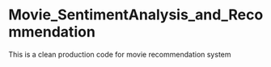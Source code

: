 # Movie_SentimentAnalysis_and_Recommendation
This is a clean production code for movie recommendation system
